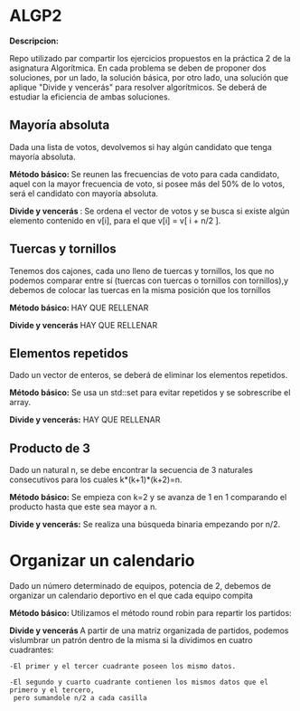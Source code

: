 # ALGP2

<b>Descripcion:</b>

Repo utilizado par compartir los ejercicios propuestos en la práctica 2 de 
la asignatura Algorítmica. En cada problema se deben de proponer dos soluciones,
por un lado, la solución básica, por otro lado, una solución que aplique "Divide
y vencerás" para resolver algorítmicos. Se deberá de estudiar la eficiencia de 
ambas soluciones.


## Mayoría absoluta

Dada una lista de votos, devolvemos si hay algún candidato que tenga mayoría absoluta.

<b>Método básico: </b> Se reunen las frecuencias de voto para cada candidato, 
aquel con la mayor frecuencia de voto, si posee más del 50% de lo votos,
será el candidato con mayoría absoluta.

<b>Divide y vencerás </b>: Se ordena el vector de votos y se busca si existe algún 
elemento contenido en v[i], para el que v[i] = v[ i + n/2 ].


## Tuercas y tornillos

Tenemos dos cajones, cada uno lleno de tuercas y tornillos, los que no podemos comparar 
entre sí (tuercas con tuercas o tornillos con tornillos),y debemos de colocar las tuercas 
en la misma posición que los tornillos

<b>Método básico: </b> HAY QUE RELLENAR

<b>Divide y vencerás </b> HAY QUE RELLENAR

## Elementos repetidos

Dado un vector de enteros, se deberá de eliminar los elementos repetidos.

<b>Método básico:</b> Se usa un std::set<int> para evitar repetidos y se sobrescribe
el array.

<b>Divide y vencerás:</b> HAY QUE RELLENAR


## Producto de 3 

Dado un natural n, se debe encontrar la secuencia de 3 naturales consecutivos para 
los cuales k*(k+1)*(k+2)=n.

<b>Método básico:</b> Se empieza con k=2 y se avanza de 1 en 1 comparando el
producto hasta que este sea mayor a n.

<b>Divide y vencerás:</b> Se realiza una búsqueda binaria empezando por n/2.

# Organizar un calendario

Dado un número determinado de equipos, potencia de 2, debemos de organizar un calendario 
deportivo en el que cada equipo compita 

<b>Método básico: </b> Utilizamos el método round robin para repartir los partidos:
	
<b>Divide y vencerás </b> A partir de una matriz organizada de partidos, podemos vislumbrar
un patrón dentro de la misma si la dividimos en cuatro cuadrantes:
	
	-El primer y el tercer cuadrante poseen los mismo datos.
	
	-El segundo y cuarto cuadrante contienen los mismos datos que el primero y el tercero,
	 pero sumandole n/2 a cada casilla



